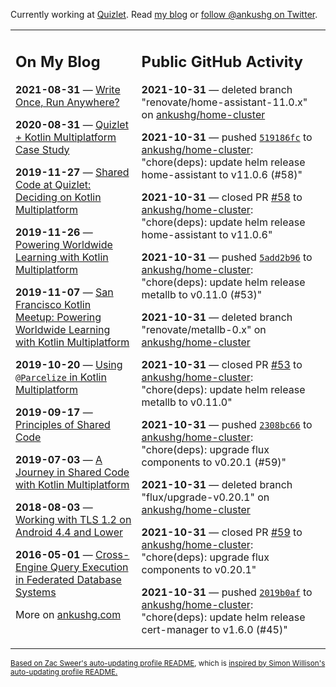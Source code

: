 Currently working at [Quizlet](https://quizlet.com/). Read [my blog](https://ankushg.com/) or [follow @ankushg on Twitter](https://twitter.com/ankushg).

<table><tr><td valign="top" width="40%">

## On My Blog
<!-- blog starts -->
**2021-08-31** — [Write Once, Run Anywhere?](https://ankushg.com/posts/write-once-run-anywhere-increment/)

**2020-08-31** — [Quizlet + Kotlin Multiplatform Case Study](https://ankushg.com/posts/quizlet-kotlin-multiplatform-case-study/)

**2019-11-27** — [Shared Code at Quizlet: Deciding on Kotlin Multiplatform](https://ankushg.com/posts/shared-code-kotlin-multiplatform/)

**2019-11-26** — [Powering Worldwide Learning with Kotlin Multiplatform](https://ankushg.com/speaking/droidcon-sf-2019)

**2019-11-07** — [San Francisco Kotlin Meetup: Powering Worldwide Learning with Kotlin Multiplatform](https://ankushg.com/speaking/sf-kotlin-meetup-2019)

**2019-10-20** — [Using `@Parcelize` in Kotlin Multiplatform](https://ankushg.com/posts/multiplatform-parcelize/)

**2019-09-17** — [Principles of Shared Code](https://ankushg.com/speaking/denver-startup-week-2019)

**2019-07-03** — [A Journey in Shared Code with Kotlin Multiplatform](https://ankushg.com/speaking/droidcon-berlin-2019)

**2018-08-03** — [Working with TLS 1.2 on Android 4.4 and Lower](https://ankushg.com/posts/tls-1.2-on-android/)

**2016-05-01** — [Cross-Engine Query Execution in Federated Database Systems](https://ankushg.com/projects/thesis)
<!-- blog ends -->
More on [ankushg.com](https://ankushg.com/)
</td><td valign="top" width="60%">

## Public GitHub Activity
<!-- githubActivity starts -->
**2021-10-31** — deleted branch "renovate/home-assistant-11.0.x" on [ankushg/home-cluster](https://api.github.com/repos/ankushg/home-cluster)

**2021-10-31** — pushed [`519186fc`](https://github.com/ankushg/home-cluster/commit/519186fc73a2a5c22ca915a66f9e9271a3d012ed) to [ankushg/home-cluster](https://api.github.com/repos/ankushg/home-cluster): "chore(deps): update helm release home-assistant to v11.0.6 (#58)"

**2021-10-31** — closed PR [#58](https://github.com/ankushg/home-cluster/pull/58) to [ankushg/home-cluster](https://api.github.com/repos/ankushg/home-cluster): "chore(deps): update helm release home-assistant to v11.0.6"

**2021-10-31** — pushed [`5add2b96`](https://github.com/ankushg/home-cluster/commit/5add2b9647117e92c9bb3bb2eab2f544eda8ca5a) to [ankushg/home-cluster](https://api.github.com/repos/ankushg/home-cluster): "chore(deps): update helm release metallb to v0.11.0 (#53)"

**2021-10-31** — deleted branch "renovate/metallb-0.x" on [ankushg/home-cluster](https://api.github.com/repos/ankushg/home-cluster)

**2021-10-31** — closed PR [#53](https://github.com/ankushg/home-cluster/pull/53) to [ankushg/home-cluster](https://api.github.com/repos/ankushg/home-cluster): "chore(deps): update helm release metallb to v0.11.0"

**2021-10-31** — pushed [`2308bc66`](https://github.com/ankushg/home-cluster/commit/2308bc66939c437f90f15039b43bdd770e8b9b28) to [ankushg/home-cluster](https://api.github.com/repos/ankushg/home-cluster): "chore(deps): upgrade flux components to v0.20.1 (#59)"

**2021-10-31** — deleted branch "flux/upgrade-v0.20.1" on [ankushg/home-cluster](https://api.github.com/repos/ankushg/home-cluster)

**2021-10-31** — closed PR [#59](https://github.com/ankushg/home-cluster/pull/59) to [ankushg/home-cluster](https://api.github.com/repos/ankushg/home-cluster): "chore(deps): upgrade flux components to v0.20.1"

**2021-10-31** — pushed [`2019b0af`](https://github.com/ankushg/home-cluster/commit/2019b0af48e56f6c24acb09dc2c465c77f63397c) to [ankushg/home-cluster](https://api.github.com/repos/ankushg/home-cluster): "chore(deps): update helm release cert-manager to v1.6.0 (#45)"
<!-- githubActivity ends -->
</td></tr></table>

<sub><a href="https://github.com/ZacSweers/ZacSweers">Based on Zac Sweer's auto-updating profile README</a>, which is <a href="https://simonwillison.net/2020/Jul/10/self-updating-profile-readme/">inspired by Simon Willison's auto-updating profile README.</a></sub>